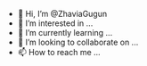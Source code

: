- 👋 Hi, I’m @ZhaviaGugun
- 👀 I’m interested in ...
- 🌱 I’m currently learning ...
- 💞️ I’m looking to collaborate on ...
- 📫 How to reach me ...

<!---
ZhaviaGugun/ZhaviaGugun is a ✨ special ✨ repository because its `README.md` (this file) appears on your GitHub profile.
You can click the Preview link to take a look at your changes.
--->
